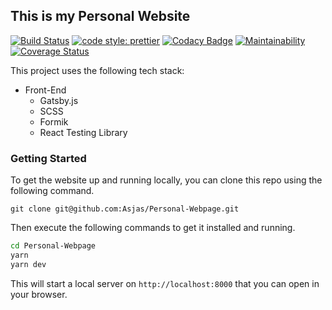 ## This is my Personal Website

[![Build Status](https://travis-ci.org/Asjas/Personal-Webpage.svg?branch=master)](https://travis-ci.org/Asjas/Personal-Webpage)
[![code style: prettier](https://img.shields.io/badge/code_style-prettier-ff69b4.svg)](https://github.com/prettier/prettier)
[![Codacy Badge](https://api.codacy.com/project/badge/Grade/8ab2545d29604ca98093f304a2612e95)](https://www.codacy.com/app/Asjas/Personal-Webpage?utm_source=github.com&utm_medium=referral&utm_content=Asjas/Personal-Webpage&utm_campaign=Badge_Grade)
[![Maintainability](https://api.codeclimate.com/v1/badges/aeb0308fc860db634f77/maintainability)](https://codeclimate.com/github/Asjas/Personal-Webpage/maintainability)
[![Coverage Status](https://coveralls.io/repos/github/Asjas/Personal-Webpage/badge.svg?branch=master)](https://coveralls.io/github/Asjas/Personal-Webpage?branch=master)

This project uses the following tech stack:

- Front-End
  - Gatsby.js
  - SCSS
  - Formik
  - React Testing Library

### Getting Started

To get the website up and running locally, you can clone this repo using the following command.

```git
git clone git@github.com:Asjas/Personal-Webpage.git
```

Then execute the following commands to get it installed and running.

```sh
cd Personal-Webpage
yarn
yarn dev
```

This will start a local server on `http://localhost:8000` that you can open in your browser.

